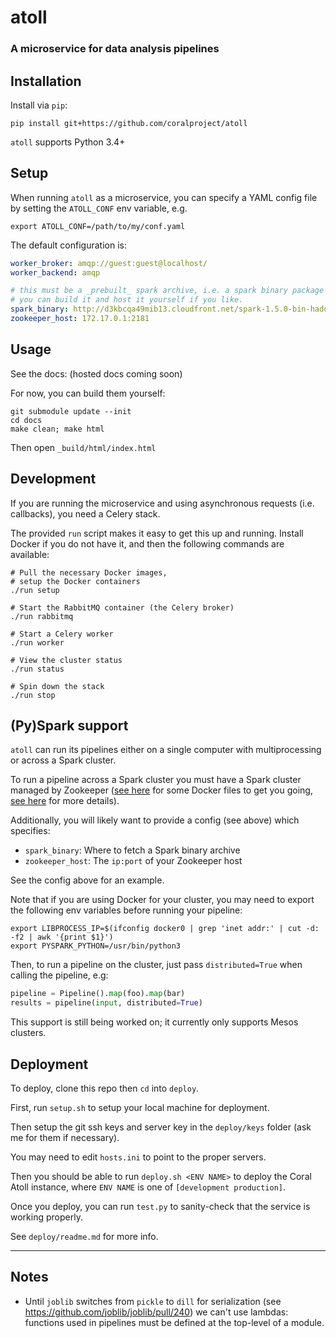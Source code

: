 # atoll
### A microservice for data analysis pipelines

## Installation

Install via `pip`:

    pip install git+https://github.com/coralproject/atoll

`atoll` supports Python 3.4+

## Setup

When running `atoll` as a microservice, you can specify a YAML config file by setting the `ATOLL_CONF` env variable, e.g.

    export ATOLL_CONF=/path/to/my/conf.yaml

The default configuration is:

```yaml
worker_broker: amqp://guest:guest@localhost/
worker_backend: amqp

# this must be a _prebuilt_ spark archive, i.e. a spark binary package
# you can build it and host it yourself if you like.
spark_binary: http://d3kbcqa49mib13.cloudfront.net/spark-1.5.0-bin-hadoop2.6.tgz
zookeeper_host: 172.17.0.1:2181
```

## Usage

See the docs: (hosted docs coming soon)

For now, you can build them yourself:

    git submodule update --init
    cd docs
    make clean; make html

Then open `_build/html/index.html`

## Development

If you are running the microservice and using asynchronous requests (i.e. callbacks), you need a Celery stack.

The provided `run` script makes it easy to get this up and running. Install Docker if you do not have it, and then the following commands are available:

    # Pull the necessary Docker images,
    # setup the Docker containers
    ./run setup

    # Start the RabbitMQ container (the Celery broker)
    ./run rabbitmq

    # Start a Celery worker
    ./run worker

    # View the cluster status
    ./run status

    # Spin down the stack
    ./run stop

## (Py)Spark support

`atoll` can run its pipelines either on a single computer with multiprocessing or across a Spark cluster.

To run a pipeline across a Spark cluster you must have a Spark cluster managed by Zookeeper ([see here](https://github.com/ftzeng/docker-mesos-pyspark-hdfs) for some Docker files to get you going, [see here](http://spaceandtim.es/code/mesos_spark_zookeeper_hdfs_docker) for more details).

Additionally, you will likely want to provide a config (see above) which specifies:

- `spark_binary`: Where to fetch a Spark binary archive
- `zookeeper_host`: The `ip:port` of your Zookeeper host

See the config above for an example.

Note that if you are using Docker for your cluster, you may need to export the following env variables before running your pipeline:

    export LIBPROCESS_IP=$(ifconfig docker0 | grep 'inet addr:' | cut -d: -f2 | awk '{print $1}')
    export PYSPARK_PYTHON=/usr/bin/python3

Then, to run a pipeline on the cluster, just pass `distributed=True` when calling the pipeline, e.g:

```python
pipeline = Pipeline().map(foo).map(bar)
results = pipeline(input, distributed=True)
```

This support is still being worked on; it currently only supports Mesos clusters.

## Deployment

To deploy, clone this repo then `cd` into `deploy`.

First, run `setup.sh` to setup your local machine for deployment.

Then setup the git ssh keys and server key in the `deploy/keys` folder (ask me for them if necessary).

You may need to edit `hosts.ini` to point to the proper servers.

Then you should be able to run `deploy.sh <ENV NAME>` to deploy the Coral Atoll instance, where `ENV NAME` is one of `[development production]`.

Once you deploy, you can run `test.py` to sanity-check that the service is working properly.

See `deploy/readme.md` for more info.

---

## Notes

- Until `joblib` switches from `pickle` to `dill` for serialization (see <https://github.com/joblib/joblib/pull/240>) we can't use lambdas: functions used in pipelines must be defined at the top-level of a module.
